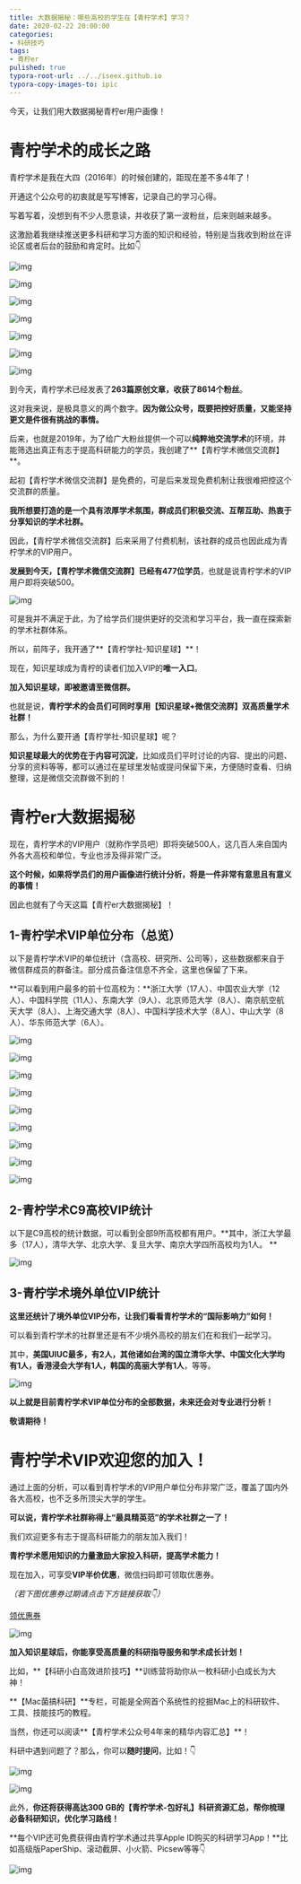 ```yaml
---
title: 大数据揭秘：哪些高校的学生在【青柠学术】学习？
date: 2020-02-22 20:00:00
categories:
- 科研技巧
tags:
- 青柠er
pulished: true
typora-root-url: ../../iseex.github.io
typora-copy-images-to: ipic
---
```



今天，让我们用大数据揭秘青柠er用户画像！

# 青柠学术的成长之路

青柠学术是我在大四（2016年）的时候创建的，距现在差不多4年了！

开通这个公众号的初衷就是写写博客，记录自己的学习心得。

写着写着，没想到有不少人愿意读，并收获了第一波粉丝，后来则越来越多。

这激励着我继续推送更多科研和学习方面的知识和经验，特别是当我收到粉丝在评论区或者后台的鼓励和肯定时。比如👇

![img](https://tva1.sinaimg.cn/large/0082zybply1gc5hheok42j30n008it8v.jpg)

![img](https://tva1.sinaimg.cn/large/0082zybply1gc5hhnc0zmj30n0099glw.jpg)

![img](https://tva1.sinaimg.cn/large/0082zybply1gc5hhlt1xqj30n007swem.jpg)

![img](https://tva1.sinaimg.cn/large/0082zybply1gc5hhvnkisj30n009tt9e.jpg)

![img](https://tva1.sinaimg.cn/large/0082zybply1gc5hhv5rapj30n008cwew.jpg)

![img](https://tva1.sinaimg.cn/large/0082zybply1gc5hhmsqq1j30n009iaa9.jpg)

![img](https://tva1.sinaimg.cn/large/0082zybply1gc5hhhnz8cj30n0081glw.jpg)

到今天，青柠学术已经发表了**263篇原创文章，收获了8614个粉丝**。

这对我来说，是极具意义的两个数字。**因为做公众号，既要把控好质量，又能坚持更文是件很有挑战的事情。**

后来，也就是2019年，为了给广大粉丝提供一个可以**纯粹地交流学术**的环境，并能筛选出真正有志于提高科研能力的学员，我创建了**【青柠学术微信交流群】**。

起初【青柠学术微信交流群】是免费的，可是后来发现免费机制让我很难把控这个交流群的质量。

**我所想要打造的是一个具有浓厚学术氛围，群成员们积极交流、互帮互助、热衷于分享知识的学术社群。**

因此，【青柠学术微信交流群】后来采用了付费机制，该社群的成员也因此成为青柠学术的VIP用户。

**发展到今天，【青柠学术微信交流群】已经有477位学员**，也就是说青柠学术的VIP用户即将突破500。

![img](https://tva1.sinaimg.cn/large/0082zybply1gc5hm7apkfj30sk1jcdkc.jpg)

可是我并不满足于此，为了给学员们提供更好的交流和学习平台，我一直在探索新的学术社群体系。

所以，前阵子，我开通了**【青柠学社-知识星球】**！

现在，知识星球成为青柠的读者们加入VIP的**唯一入口**。

**加入知识星球，即被邀请至微信群。**

也就是说，**青柠学术的会员们可同时享用【知识星球+微信交流群】双高质量学术社群！**

那么，为什么要开通【青柠学社-知识星球】呢？

**知识星球最大的优势在于内容可沉淀**，比如成员们平时讨论的内容、提出的问题、分享的资料等等，都可以通过在星球里发帖或提问保留下来，方便随时查看、归纳整理，这是微信交流群做不到的！

# 青柠er大数据揭秘

现在，青柠学术的VIP用户（就称作学员吧）即将突破500人，这几百人来自国内外各大高校和单位，专业也涉及得非常广泛。

**这个时候，如果将学员们的用户画像进行统计分析，将是一件非常有意思且有意义的事情！**

因此也就有了今天这篇【青柠er大数据揭秘】！

## 1-青柠学术VIP单位分布（总览）

以下是青柠学术VIP的单位统计（含高校、研究所、公司等），这些数据都来自于微信群成员的群备注。部分成员备注信息不齐全，这里也保留了下来。

**可以看到用户最多的前十位高校为：**浙江大学（17人）、中国农业大学（12人）、中国科学院（11人）、东南大学（9人）、北京师范大学（8人）、南京航空航天大学（8人）、上海交通大学（8人）、中国科学技术大学（8人）、中山大学（8人）、华东师范大学（6人）。

![img](https://tva1.sinaimg.cn/large/0082zybply1gc5hhxojnyj30n00urq5h.jpg)

![img](https://tva1.sinaimg.cn/large/0082zybply1gc5hhgdg8bj30n00tp76s.jpg)

![img](https://tva1.sinaimg.cn/large/0082zybply1gc5hhh6by4j30n00tignw.jpg)

![img](https://tva1.sinaimg.cn/large/0082zybply1gc5hhpq9juj30n00tdq5d.jpg)

![img](https://tva1.sinaimg.cn/large/0082zybply1gc5hhtddjbj30n00t8tb4.jpg)

![img](https://tva1.sinaimg.cn/large/0082zybply1gc5hhl42plj30n00t2di3.jpg)

![img](https://tva1.sinaimg.cn/large/0082zybply1gc5hhy6i41j30n00tewgs.jpg)

![img](https://tva1.sinaimg.cn/large/0082zybply1gc5hhj9q8sj30n00tfjtt.jpg)

![img](https://tva1.sinaimg.cn/large/0082zybply1gc5hhp65y7j30n00e10tk.jpg)

## 2-青柠学术C9高校VIP统计

以下是C9高校的统计数据，可以看到全部9所高校都有用户。**其中，浙江大学最多（17人），清华大学、北京大学、复旦大学、南京大学四所高校均为1人。
**

![img](https://tva1.sinaimg.cn/large/0082zybply1gc5hhlcgptj30lf0be74t.jpg)

## 3-青柠学术境外单位VIP统计

**这里还统计了境外单位VIP分布，让我们看看青柠学术的“国际影响力”如何！**

可以看到青柠学术的社群里还是有不少境外高校的朋友们在和我们一起学习。

其中，**美国UIUC最多，有2人，其他诸如台湾的国立清华大学、中国文化大学均有1人，香港浸会大学有1人，韩国的高丽大学有1人**，等等。

![img](https://tva1.sinaimg.cn/large/0082zybply1gc5hhmabmqj30lh0asq3q.jpg)

**以上就是目前青柠学术VIP单位分布的全部数据，未来还会对专业进行分析！**

**敬请期待！**

# 青柠学术VIP欢迎您的加入！

通过上面的分析，可以看到青柠学术的VIP用户单位分布非常广泛，覆盖了国内外各大高校，也不乏多所顶尖大学的学生。

**可以说，青柠学术社群称得上“最具精英范”的学术社群之一了！**

我们欢迎更多有志于提高科研能力的朋友加入我们！

**青柠学术愿用知识的力量激励大家投入科研，提高学术能力！**

现在加入，可享受**VIP半价优惠**，微信扫码即可领取优惠券。

*（若下图优惠券过期请点击下方链接获取👇）*

[领优惠券](https://mp.weixin.qq.com/s/qCtHNc8Vq4VPI0nyQtR85w) 

![img](https://tva1.sinaimg.cn/large/0082zybply1gc5hhw41qfj30g40o9t9k.jpg)

**加入知识星球后，你能享受高质量的科研指导服务和学术成长计划！**

比如，**【科研小白高效进阶技巧】**训练营将助你从一枚科研小白成长为大神！

**【Mac菌搞科研】**专栏，可能是全网首个系统性的挖掘Mac上的科研软件、工具、技能技巧的教程。

当然，你还可以阅读**【青柠学术公众号4年来的精华内容汇总】**！

科研中遇到问题了？那么，你可以**随时提问**，比如！👇

![img](https://tva1.sinaimg.cn/large/0082zybply1gc5hhi8nqaj30ku1i2tc4.jpg)

![img](https://tva1.sinaimg.cn/large/0082zybply1gc5hho23ojj30ku1g8acb.jpg)

此外，**你还将获得高达300 GB的【青柠学术-包好礼】科研资源汇总，帮你梳理必备科研知识，优化学习路线！**

**每个VIP还可免费获得由青柠学术通过共享Apple ID购买的科研学习App！**比如高级版PaperShip、滚动截屏、小火箭、Picsew等等👇

![img](https://tva1.sinaimg.cn/large/0082zybply1gc5hhugpmij30ku1h641y.jpg)